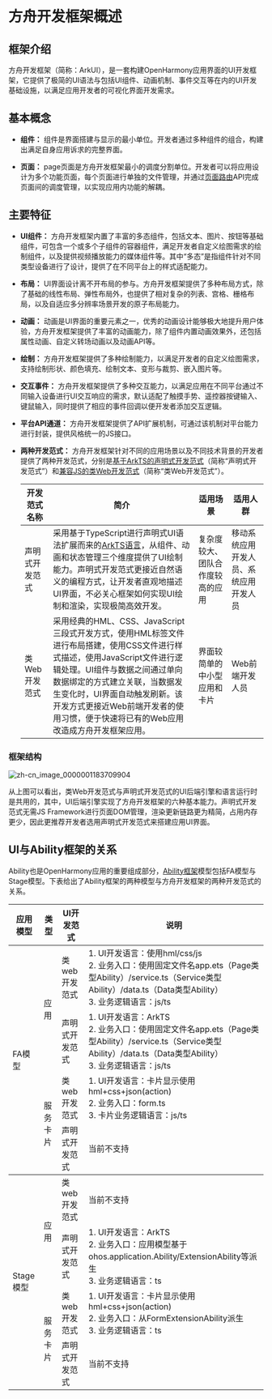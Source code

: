# 方舟开发框架概述

## 框架介绍

方舟开发框架（简称：ArkUI），是一套构建OpenHarmony应用界面的UI开发框架，它提供了极简的UI语法与包括UI组件、动画机制、事件交互等在内的UI开发基础设施，以满足应用开发者的可视化界面开发需求。

## 基本概念

- **组件：** 组件是界面搭建与显示的最小单位。开发者通过多种组件的组合，构建出满足自身应用诉求的完整界面。

- **页面：** page页面是方舟开发框架最小的调度分割单位。开发者可以将应用设计为多个功能页面，每个页面进行单独的文件管理，并通过[页面路由](../reference/apis/js-apis-router.md)API完成页面间的调度管理，以实现应用内功能的解耦。

## 主要特征

- **UI组件：** 方舟开发框架内置了丰富的多态组件，包括文本、图片、按钮等基础组件，可包含一个或多个子组件的容器组件，满足开发者自定义绘图需求的绘制组件，以及提供视频播放能力的媒体组件等。其中“多态”是指组件针对不同类型设备进行了设计，提供了在不同平台上的样式适配能力。

- **布局：** UI界面设计离不开布局的参与。方舟开发框架提供了多种布局方式，除了基础的线性布局、弹性布局外，也提供了相对复杂的列表、宫格、栅格布局，以及自适应多分辨率场景开发的原子布局能力。

- **动画：** 动画是UI界面的重要元素之一，优秀的动画设计能够极大地提升用户体验，方舟开发框架提供了丰富的动画能力，除了组件内置动画效果外，还包括属性动画、自定义转场动画以及动画API等。

- **绘制：** 方舟开发框架提供了多种绘制能力，以满足开发者的自定义绘图需求，支持绘制形状、颜色填充、绘制文本、变形与裁剪、嵌入图片等。

- **交互事件：** 方舟开发框架提供了多种交互能力，以满足应用在不同平台通过不同输入设备进行UI交互响应的需求，默认适配了触摸手势、遥控器按键输入、键鼠输入，同时提供了相应的事件回调以便开发者添加交互逻辑。

- **平台API通道：** 方舟开发框架提供了API扩展机制，可通过该机制对平台能力进行封装，提供风格统一的JS接口。

- **两种开发范式：** 方舟开发框架针对不同的应用场景以及不同技术背景的开发者提供了两种开发范式，分别是[基于ArkTS的声明式开发范式](./ui-ts-overview.md)（简称“声明式开发范式”）和[兼容JS的类Web开发范式](./ui-js-overview.md)（简称“类Web开发范式”）。

  | 开发范式名称   | 简介                                       | 适用场景             | 适用人群                |
  | -------- | ---------------------------------------- | ---------------- | ------------------- |
  | 声明式开发范式  | 采用基于TypeScript进行声明式UI语法扩展而来的[ArkTS语言](../quick-start/ets-get-started.md)，从组件、动画和状态管理三个维度提供了UI绘制能力。声明式开发范式更接近自然语义的编程方式，让开发者直观地描述UI界面，不必关心框架如何实现UI绘制和渲染，实现极简高效开发。 | 复杂度较大、团队合作度较高的应用 | 移动系统应用开发人员、系统应用开发人员 |
  | 类Web开发范式 | 采用经典的HML、CSS、JavaScript三段式开发方式，使用HML标签文件进行布局搭建，使用CSS文件进行样式描述，使用JavaScript文件进行逻辑处理。UI组件与数据之间通过单向数据绑定的方式建立关联，当数据发生变化时，UI界面自动触发刷新。该开发方式更接近Web前端开发者的使用习惯，便于快速将已有的Web应用改造成方舟开发框架应用。 | 界面较简单的中小型应用和卡片  | Web前端开发人员    |

### 框架结构

![zh-cn_image_0000001183709904](figures/zh-cn_image_0000001183709904.png)

从上图可以看出，类Web开发范式与声明式开发范式的UI后端引擎和语言运行时是共用的，其中，UI后端引擎实现了方舟开发框架的六种基本能力。声明式开发范式无需JS Framework进行页面DOM管理，渲染更新链路更为精简，占用内存更少，因此更推荐开发者选用声明式开发范式来搭建应用UI界面。

## UI与Ability框架的关系

Ability也是OpenHarmony应用的重要组成部分，[Ability框架](../ability/ability-brief.md)模型包括FA模型与Stage模型。下表给出了Ability框架的两种模型与方舟开发框架的两种开发范式的关系。

<table>
    <thead>
        <tr>
            <th>应用模型</th>
            <th>类型</th>
            <th>UI开发范式</th>
            <th>说明</th>
        </tr>
    </thead>
    <tbody>
        <tr>
            <td rowspan=4>FA模型</td>
            <td rowspan=2>应用</td>
            <td>类web开发范式</td>
            <td>1.  UI开发语言：使用hml/css/js <br>2.  业务入口：使用固定文件名app.ets（Page类型Ability）/service.ts（Service类型Ability）/data.ts（Data类型Ability）<br>3. 业务逻辑语言：js/ts</td>
        </tr>
        <tr>
            <td>声明式开发范式</td>
            <td>1. UI开发语言：ArkTS <br>2. 业务入口：使用固定文件名app.ets（Page类型Ability）/service.ts（Service类型Ability）/data.ts（Data类型Ability） <br>3. 业务逻辑语言：js/ts</td>
        </tr>
        <tr>
            <td rowspan=2>服务卡片</td>
            <td>类web开发范式</td>
            <td>1. UI开发语言：卡片显示使用hml+css+json(action) <br>2. 业务入口：form.ts <br>3. 卡片业务逻辑语言：js/ts</td>
        </tr>
        <tr>
            <td>声明式开发范式</td>
            <td>当前不支持</td>
        </tr>
    </tbody>
    <tbody>
        <tr>
            <td rowspan=4>Stage模型</td>
            <td rowspan=2>应用</td>
            <td>类web开发范式</td>
            <td>当前不支持</td>
        </tr>
        <tr>
            <td>声明式开发范式</td>
            <td>1. UI开发语言：ArkTS <br>2. 业务入口：应用模型基于ohos.application.Ability/ExtensionAbility等派生 <br>3. 业务逻辑语言：ts</td>
        </tr>
        <tr>
            <td rowspan=2>服务卡片</td>
            <td>类web开发范式</td>
            <td>1. UI开发语言：卡片显示使用hml+css+json(action) <br>2. 业务入口：从FormExtensionAbility派生 <br>3. 业务逻辑语言：ts</td>
        </tr>
        <tr>
            <td>声明式开发范式</td>
            <td>当前不支持</td>
        </tr>
    </tbody>
</table>

